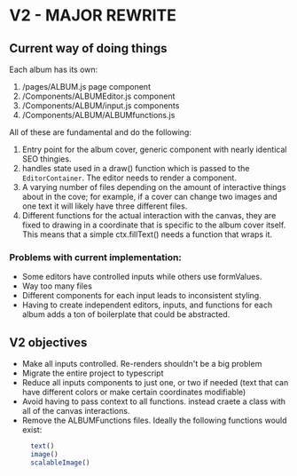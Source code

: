 # V2 - MAJOR REWRITE

## Current way of doing things

Each album has its own:
1. /pages/ALBUM.js page component
2. /Components/ALBUMEditor.js component
3. /Components/ALBUM/input.js components
4. /Components/ALBUM/ALBUMfunctions.js 

All of these are fundamental and do the following:
1. Entry point for the album cover, generic <Head> component with nearly identical SEO thingies. 
2. handles state used in a draw() function which is passed to the `EditorContainer`. The editor needs to render a <Download> component.
3. A varying number of files depending on the amount of interactive things about in the cove; for example, if a cover can change two images and one text it will likely have three different files. 
4. Different functions for the actual interaction with the canvas, they are fixed to drawing in a coordinate that is specific to the album cover itself. This means that a simple ctx.fillText() needs a function that wraps it.

 ### Problems with current implementation:
  * Some editors have controlled inputs while others use formValues.
  * Way too many files
  * Different components for each input leads to inconsistent styling.
  * Having to create independent editors, inputs, and functions for each album adds a ton of boilerplate that could be abstracted. 

## V2 objectives
* Make all inputs controlled. Re-renders shouldn't be a big problem
* Migrate the entire project to typescript
* Reduce all inputs components to just one, or two if needed (text that can have different colors or make certain coordinates modifiable)
* Avoid having to pass context to all functions. instead craete a class with all of the canvas interactions.
* Remove the ALBUMFunctions files. Ideally the following functions would exist:
  ```javascript
    text()
    image()
    scalableImage()
  ```
  

  





